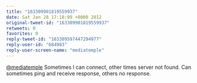 ```yaml
---
title: "163309901819559937"
date: Sat Jan 28 17:18:09 +0000 2012
original-tweet-id: "163309901819559937"
retweets: 0
favorites: 0
reply-tweet-id: "163309597447294977"
reply-user-id: "684983"
reply-user-screen-name: "mediatemple"
---
```

<a href="https://twitter.com/mediatemple">@mediatemple</a> Sometimes I can connect, other times server not found. Can sometimes ping and receive response, others no response.
